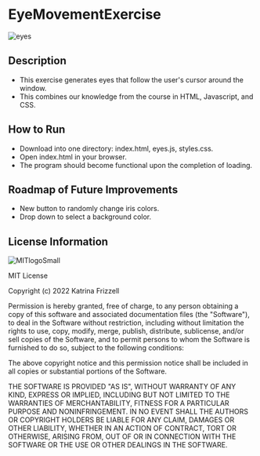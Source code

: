 # EyeMovementExercise
![eyes](https://user-images.githubusercontent.com/93966332/152315571-e73b8f9b-898a-4034-955f-f63dd06986f1.png)


## Description
+ This exercise generates eyes that follow the user's cursor around the window.
+ This combines our knowledge from the course in HTML, Javascript, and CSS.

## How to Run
+ Download into one directory: index.html, eyes.js, styles.css.
+ Open index.html in your browser.
+ The program should become functional upon the completion of loading.

## Roadmap of Future Improvements
+ New button to randomly change iris colors.
+ Drop down to select a background color.

## License Information

![MITlogoSmall](https://user-images.githubusercontent.com/93966332/152299112-c8506c29-78d4-4f69-8576-f5b71dd1b957.png)

MIT License

Copyright (c) 2022 Katrina Frizzell

Permission is hereby granted, free of charge, to any person obtaining a copy of this software and associated documentation files (the "Software"), to deal in the Software without restriction, including without limitation the rights to use, copy, modify, merge, publish, distribute, sublicense, and/or sell copies of the Software, and to permit persons to whom the Software is furnished to do so, subject to the following conditions:

The above copyright notice and this permission notice shall be included in all copies or substantial portions of the Software.

THE SOFTWARE IS PROVIDED "AS IS", WITHOUT WARRANTY OF ANY KIND, EXPRESS OR IMPLIED, INCLUDING BUT NOT LIMITED TO THE WARRANTIES OF MERCHANTABILITY, FITNESS FOR A PARTICULAR PURPOSE AND NONINFRINGEMENT. IN NO EVENT SHALL THE AUTHORS OR COPYRIGHT HOLDERS BE LIABLE FOR ANY CLAIM, DAMAGES OR OTHER LIABILITY, WHETHER IN AN ACTION OF CONTRACT, TORT OR OTHERWISE, ARISING FROM, OUT OF OR IN CONNECTION WITH THE SOFTWARE OR THE USE OR OTHER DEALINGS IN THE SOFTWARE.
